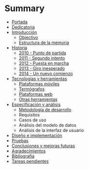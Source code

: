 # Summary

* [Portada](README.md)
* [Dedicatoria](dedicatoria/dedicatoria.md)
* [Introducción](introduccion/descripcion_general.md)
   * [Objectivo](introduccion/objetivo.md)
   * [Estructura de la memoria](introduccion/estructura_de_la_memoria.md)
* [Historia](historia/historia.md)
   * [2010 - Punto de partida](historia/2010.md)
   * [2011 - Segundo intento](historia/2011.md)
   * [2012 - Puesta en marcha](historia/2012.md)
   * [2013 - Giro inesperado](historia/2013.md)
   * [2014 - Un nuevo comienzo](historia/2014.md)
* [Tecnologías y herramientas](tecnologias/tecnologias_y_herramientas.md)
   * [Plataformas móviles](tecnologias/plataformas_moviles.md)
   * [Termógrafos](tecnologias/termografos.md)
   * [Plataformas web](tecnologias/plataformas_web.md)
   * [Otras herramientas](tecnologias/otras_herramientas.md)
* [Especificación y análisis](especificacion/especificacion_y_analisis.md)
   * [Metodología de desarrollo](especificacion/metodologia_de_desarrollo.md)
   * Requisitos
   * Casos de uso
   * Análisis del modelo de datos
   * Análisis de la interfaz de usuario
* [Diseño e implementación](diseno/diseno_e_implementacion.md)
* [Pruebas](pruebas/pruebas.md)
* [Conclusiones y mejoras futuras](conclusiones/conclusiones_y_mejoras_futuras.md)
* [Agradecimientos](agradecimientos/agradecimientos.md)
* [Bibliografía](bibliografia/bibliografia.md)
* [Tareas pendientes](tareas/tareas_pendientes.md)

